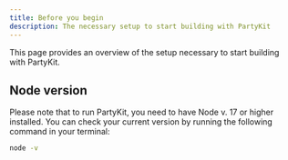 ```yaml
---
title: Before you begin
description: The necessary setup to start building with PartyKit
---
```


This page provides an overview of the setup necessary to start building with PartyKit.

## Node version

Please note that to run PartyKit, you need to have Node v. 17 or higher installed. You can check your current version by running the following command in your terminal:

```bash
node -v
```